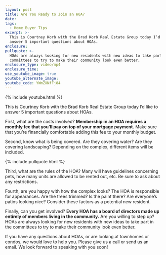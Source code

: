 ```yaml
---
layout: post
title: Are You Ready to Join an HOA?
date:
tags:
  - Home Buyer Tips
excerpt: >-
  This is Courtney Korb with the Brad Korb Real Estate Group today I’d like to
  answer 5 important questions about HOAs.
enclosure:
pullquote: >-
  HOAs are always looking for new residents with new ideas to take part in the
  committees to try to make their community look even better.
enclosure_type: video/mp4
enclosure_time:
use_youtube_image: true
youtube_alternate_image:
youtube_code: YWmZXNfFj84
---
```



{% include youtube.html %}

This is Courtney Korb with the Brad Korb Real Estate Group today I’d like to answer 5 important questions about HOAs.

First, what are the costs involved? **Membership in an HOA requires a monthly fee that you’ll pay on top of your mortgage payment.** Make sure that you’re financially comfortable adding this fee to your monthly budget.

Second, know what is being covered. Are they covering water? Are they covering landscaping? Depending on the complex, different items will be included.

{% include pullquote.html %}

Third, what are the rules of the HOA? Many will have guidelines concerning pets, how many units are allowed to be rented out, etc. Be sure to ask about any restrictions.

Fourth, are you happy with how the complex looks? The HOA is responsible for appearances. Are the trees trimmed? Is the paint there? Are everyone’s patios looking nice? Consider these factors as a potential new resident.

Finally, can you get involved? **Every HOA has a board of directors made up entirely of members living in the community.** Are you willing to step up? HOAs are always looking for new residents with new ideas to take part in the committees to try to make their community look even better.

If you have any questions about HOAs, or are looking at townhomes or condos, we would love to help you. Please give us a call or send us an email. We look forward to speaking with you soon!
